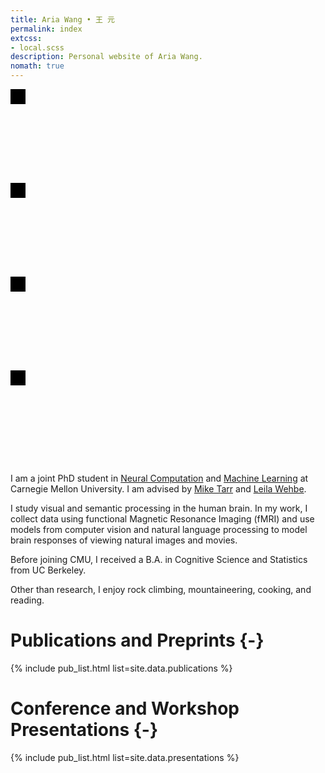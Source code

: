 ```yaml
---
title: Aria Wang • 王 元
permalink: index
extcss:
- local.scss
description: Personal website of Aria Wang.
nomath: true
---
```


<!-- [<a href="mailto:ariawang@cmu.edu">email</a>]
[<a href="https://www.github.com/ariaaay">github</a>]
[<a href="https://scholar.google.com/citations?user=MepHbYgAAAAJ&hl=en">google scholar</a>]
[<a href="https://twitter.com/ariairaw">twitter</a>] -->

<a title="Email" class="icon-link" href="mailto:ariawang@cmu.edu"><svg>
    <!-- mail icon -->
    <path stroke="none" d="M0 0h24v24H0z"/>
    <rect x="3" y="5" width="18" height="14" rx="2" />
    <polyline points="3 7 12 13 21 7" />
</svg></a><a title="GitHub" class="icon-link" href="https://www.github.com/ariaaay"><svg>
    <!-- github icon -->
    <path stroke="none" d="M0 0h24v24H0z"/>
    <path d="M9 19c-4.286 1.35-4.286-2.55-6-3m12 5v-3.5c0-1 .099-1.405-.5-2 2.791-.3 5.5-1.366 5.5-6.04a4.567 4.567 0 0 0 -1.333 -3.21 4.192 4.192 0 00-.08-3.227s-1.05-.3-3.476 1.267a12.334 12.334 0 0 0 -6.222 0C6.462 2.723 5.413 3.023 5.413 3.023a4.192 4.192 0 0 0 -.08 3.227A4.566 4.566 0 004 9.486c0 4.64 2.709 5.68 5.5 6.014-.591.589-.56 1.183-.5 2V21" />
</svg></a><a title="Google Scholar" class="icon-link" href="https://scholar.google.com/citations?user=MepHbYgAAAAJ&hl=en"><svg>
    <!-- google icon -->
    <path stroke="none" d="M0 0h24v24H0z"/>
    <path d="M17.788 5.108A9 9 0 1021 12h-8" />
</svg></a><a title="Twitter" class="icon-link" href="https://twitter.com/ariairaw"><svg>
    <!-- twitter icon -->
    <path stroke="none" d="M0 0h24v24H0z"/>
    <path d="M22 4.01c-1 .49-1.98.689-3 .99-1.121-1.265-2.783-1.335-4.38-.737S11.977 6.323 12 8v1c-3.245.083-6.135-1.395-8-4 0 0-4.182 7.433 4 11-1.872 1.247-3.739 2.088-6 2 3.308 1.803 6.913 2.423 10.034 1.517 3.58-1.04 6.522-3.723 7.651-7.742a13.84 13.84 0 0 0 .497 -3.753C20.18 7.773 21.692 5.25 22 4.009z" />
</svg></a>

I am a joint PhD student in [Neural Computation](http://compneuro.cmu.edu/) and [Machine Learning](https://www.ml.cmu.edu/) at Carnegie Mellon University. I am advised by
[Mike Tarr](https://www.cmu.edu/dietrich/psychology/people/core-training-faculty/tarr-michael.html) and
[Leila Wehbe](https://www.cs.cmu.edu/~lwehbe/).

I study visual and semantic processing in the human brain. In my work, I collect data using functional Magnetic Resonance Imaging (fMRI) and use models from computer vision and natural language processing to model brain responses of viewing natural images and movies. 

Before joining CMU, I received a B.A. in Cognitive Science and Statistics from UC Berkeley.

Other than research, I enjoy rock climbing, mountaineering, cooking, and reading.

# Publications and Preprints {-}
{% include pub_list.html list=site.data.publications %}

# Conference and Workshop Presentations {-}
{% include pub_list.html list=site.data.presentations %}

<!-- # Projects {-}
{% include detail_list.html list=site.data.projects %} -->
